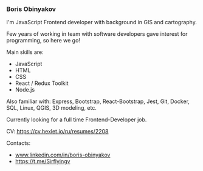 ### Boris Obinyakov

I'm JavaScript Frontend developer with background in GIS and cartography. 

Few years of working in team with software developers gave interest for programming, so here we go!

Main skills are:
- JavaScript
- HTML
- CSS
- React / Redux Toolkit
- Node.js

Also familiar with: Express, Bootstrap, React-Bootstrap, Jest, Git, Docker, SQL, Linux, QGIS, 3D modeling, etc.

Currently looking for a full time Frontend-Developer job.

CV: https://cv.hexlet.io/ru/resumes/2208

Contacts: 
- www.linkedin.com/in/boris-obinyakov
- https://t.me/Sirflyingv



<!--
**sirflyingv/sirflyingv** is a ✨ _special_ ✨ repository because its `README.md` (this file) appears on your GitHub profile.

Here are some ideas to get you started:

- 🔭 I’m currently working on ...
- 🌱 I’m currently learning ...
- 👯 I’m looking to collaborate on ...
- 🤔 I’m looking for help with ...
- 💬 Ask me about ...
- 📫 How to reach me: ...
- 😄 Pronouns: ...
- ⚡ Fun fact: ...
-->
